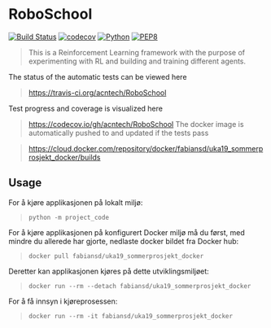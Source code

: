 # RoboSchool

[![Build Status](https://travis-ci.org/acntech/RoboSchool.svg?branch=master)](https://travis-ci.org/acntech/RoboSchool.svg)
[![codecov](https://codecov.io/gh/acntech/RoboSchool/branch/master/graph/badge.svg)](https://codecov.io/gh/acntech/RoboSchool)
[![Python](https://img.shields.io/badge/python-3.6-blue.svg)](https://www.python.org/)
[![PEP8](https://img.shields.io/badge/code%20style-PEP8-brightgreen.svg)](https://www.python.org/dev/peps/pep-0008/)

> This is a Reinforcement Learning framework with the purpose of experimenting with RL and building and training different agents.

The status of the automatic tests can be viewed here

> https://travis-ci.org/acntech/RoboSchool

Test progress and coverage is visualized here

> https://codecov.io/gh/acntech/RoboSchool
The docker image is automatically pushed to and updated if the tests 
pass

> https://cloud.docker.com/repository/docker/fabiansd/uka19_sommerprosjekt_docker/builds


## Usage

For å kjøre applikasjonen på lokalt miljø: 

> `python -m project_code`

For å kjøre applikasjonen på konfigurert Docker miljø må du først, med mindre du allerede har gjorte, nedlaste docker bildet fra Docker hub:

> `docker pull fabiansd/uka19_sommerprosjekt_docker`

Deretter kan applikasjonen kjøres på dette utviklingsmiljøet:

> `docker run --rm --detach fabiansd/uka19_sommerprosjekt_docker`

For å få innsyn i kjøreprosessen:

> `docker run --rm -it fabiansd/uka19_sommerprosjekt_docker`

